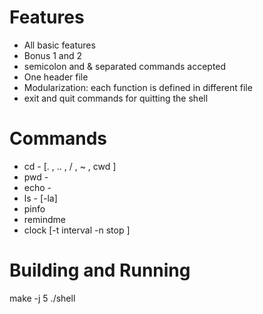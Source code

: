 # Features
- All basic features
- Bonus 1 and 2 
- semicolon and & separated commands accepted
- One header file
- Modularization: each function is defined in different file
- exit and quit commands for quitting the shell

# Commands
- cd - [. , .. , / , ~ , cwd ]
- pwd -
- echo -
- ls - [-la]
- pinfo
- remindme
- clock [-t interval -n stop ]

# Building and Running
make -j 5
./shell
